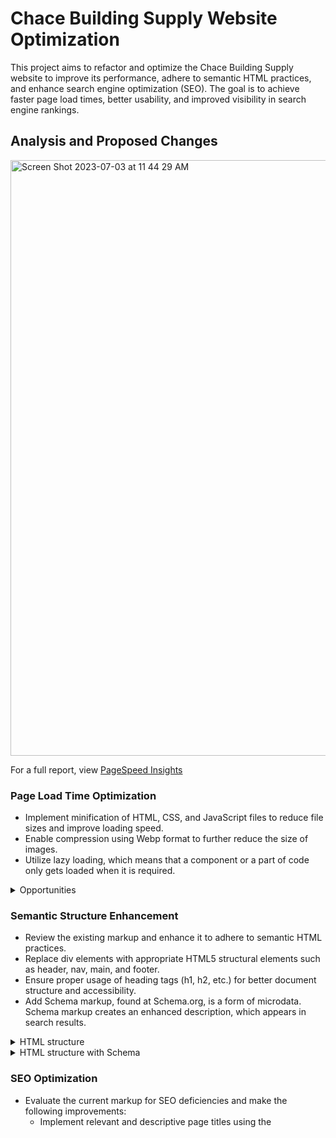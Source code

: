 # Chace Building Supply Website Optimization

This project aims to refactor and optimize the Chace Building Supply website to improve its performance, adhere to semantic HTML practices, and enhance search engine optimization (SEO). The goal is to achieve faster page load times, better usability, and improved visibility in search engine rankings.

## Analysis and Proposed Changes

<img width="953" alt="Screen Shot 2023-07-03 at 11 44 29 AM" src="https://github.com/nicolenam/chace-builder-supply-website/assets/58302337/b7aff2cb-9100-4722-b123-948e5e156c77">

For a full report, view [PageSpeed Insights](https://pagespeed.web.dev/analysis/https-www-chacebuildingsupply-com/hbjy7uagdw?form_factor=desktop)

### Page Load Time Optimization
- Implement minification of HTML, CSS, and JavaScript files to reduce file sizes and improve loading speed.
- Enable compression using Webp format to further reduce the size of images.
- Utilize lazy loading, which means that a component or a part of code only gets loaded when it is required.

 <details>
            <summary>Opportunities</summary>

- Reduce unused CSS and JS files
![Screen Shot 2023-07-01 at 6 12 08 PM](https://github.com/nicolenam/chace-builder-supply-website/assets/58302337/e768b5d8-eae9-4eac-b39b-53b40af3c4b3)

</details>

### Semantic Structure Enhancement
- Review the existing markup and enhance it to adhere to semantic HTML practices.
- Replace div elements with appropriate HTML5 structural elements such as header, nav, main, and footer.
- Ensure proper usage of heading tags (h1, h2, etc.) for better document structure and accessibility.
- Add Schema markup, found at Schema.org, is a form of microdata. Schema markup creates an enhanced description, which appears in search results.

<details>
            <summary>HTML structure</summary>
<body>
    <header>
        <nav></nav>
    </header>

    <main>
        <section className="about">
            <div className="aboutContainer">
                <h1>Chace Building Supply</h1>
            </div>
            <div className="location">
                <iframe
                    src="https://www.google.com/maps/embed?pb=!1m18!1m12!1m3!1d2968.2245495232055!2d-71.934847640827!3d41.93102598816592!2m3!1f0!2f0!3f0!3m2!1i1024!2i768!4f13.1!3m3!1m2!1s0x89e42773292aa979%3A0x5276ec279c3b0a1c!2s90%20Somers%20Turnpike%2C%20Putnam%2C%20CT%2006260%2C%20USA!5e0!3m2!1sen!2sca!4v1688266538456!5m2!1sen!2sca"
                    width="600"
                    height="450"
                    allowFullScreen=""
                    loading="lazy"
                    title="chace map"
                    referrerPolicy="no-referrer-when-downgrade"
                ></iframe>
                <div className="locationDetails">
                    <h2>Location</h2>
                    <div className="sc-bdfBwQ sc-gbHxpA cIKpxU hjQVrM">
                        <div>
                            <p className="sc-hOqqkJ cWGOwq">Chace Building Supply</p>
                            <p className="sc-hOqqkJ cWGOwt">90 Somers Turnpike</p>
                            <p className="sc-hOqqkJ cWGOwt">Woodstock, CT 06281</p>
                        </div>
                        <div>
                            <p className="sc-hOqqkJ cWGOwt">Phone: 1 (437) 747-8473</p>
                            <a href="mailto:info@chacebuildingsupply.com">
                                <p color="#12856e" className="sc-hOqqkJ hsIUPC">info@chacebuildingsupply.com</p>
                            </a>
                        </div>
                        <div>
                            <p className="sc-hOqqkJ cWGOwq">Store Hours</p>
                            <p className="sc-hOqqkJ cWGOwt">Mon-Fri 8 AM - 4 PM</p>
                            <p className="sc-hOqqkJ cWGOwt">Sat 9 AM - 12 PM</p>
                            <p className="sc-hOqqkJ cWGOwt">Sun CLOSED</p>
                        </div>
                        <a href="/" className="sc-cjHJEj kQbLAY">
                            <p color="#12856e" className="sc-hOqqkJ hsIUPC">Change Location</p>
                        </a>
                    </div>
                </div>
            </div>
        </section>
        <!-- Add more sections or content here -->
    </main>

    <footer>
        <!-- Footer content here -->
    </footer>
</body>



</details>

<details>
            <summary>HTML structure with Schema</summary>
<!DOCTYPE html>
<html>

<head></head>

<body>
    <header>
        <nav></nav>
    </header>

    <main>
        <section itemscope itemtype="http://schema.org/LocalBusiness" className="about">
            <div className="aboutContainer">
                <h1 itemprop="name">Chace Building Supply</h1>
            </div>
            
                 <!--  Add more sections or content here  -->
                 
            <span itemprop="openingHoursSpecification" itemscope itemtype="http://schema.org/OpeningHoursSpecification">
                <span itemprop="dayOfWeek" itemscope itemtype="http://schema.org/DayOfWeek">
                    <div itemprop="name">
                        <p className="sc-hOqqkJ cWGOwq">Store Hours</p>
                        <p className="sc-hOqqkJ cWGOwt">Mon-Fri 8 AM - 4 PM</p>
                        <p className="sc-hOqqkJ cWGOwt">Sat 9 AM - 12 PM</p>
                        <p className="sc-hOqqkJ cWGOwt">Sun CLOSED</p>
                    </div>
                </span>
            </span>
                    
     <!--  Add more sections or content here  -->
       
</details>

### SEO Optimization
- Evaluate the current markup for SEO deficiencies and make the following improvements:
  - Implement relevant and descriptive page titles using the <title> tag.
  - Utilize appropriate heading tags (h1, h2, etc.) to structure content and highlight important keywords.
  - Add meta tags, including meta description and meta keywords, to provide concise information for search engines.
 
 <details>
    <summary>Meta tags for SEO</summary>

```html
<html>
    <head>
        <meta charset="UTF-8">

        <title>Chace Building Supply - Quality Construction Materials for Your Projects</title>

        <meta name="description" content="Chace Building Supply offers a wide range of high-quality construction materials for residential and commercial projects. 
        Browse our catalog and find everything you need for your next construction or remodeling job.">

        <meta name="keywords" content="construction materials

, building supplies, remodeling, residential construction">

        <meta name="robots" content="index, follow">

        <link rel="canonical" href="https://www.chacebuildingsupply.com/">

        <meta property="og:title" content="Chace Building Supply - Quality Construction Materials">
        <meta property="og:image" content="https://www.chacebuildingsupply.com/image.jpg">
        
    </head>
<body>

<!-- webpage content goes here -->
</body>
</html>

```
</details>

## Updated Code
The optimized HTML, CSS, and JavaScript code can be found in the following files:

- [Header.js](https://github.com/nicolenam/chace-builder-supply-website/blob/main/src/components/Header.js)
- [Header.scss](https://github.com/nicolenam/chace-builder-supply-website/blob/main/src/styles/Header.scss)


Please note that these files represent a representative sample of the optimization changes made.

## Summary Report

| Before | After |
| --- | --- |
![Screen Shot 2023-07-01 at 5 58 53 PM](https://github.com/nicolenam/chace-builder-supply-website/assets/58302337/e40a3cda-62de-47d9-b9d8-fd4f2ad773b1)  | ![Screen Shot 2023-07-02 at 9 55 01 PM](https://github.com/nicolenam/chace-builder-supply-website/assets/58302337/91a85aab-791f-4e20-8aff-8c934f8c0bb0)



Deployed [Chace Building Supply](https://chace-building-supply.netlify.app) and Full report, view [PageSpeed Insights](https://pagespeed.web.dev/analysis/https-chace-building-supply-netlify-app/hb2skcjqk5?form_factor=desktop)

A summary report outlining the key optimizations made and their expected impact on performance is available in the [summary-report](https://docs.google.com/document/d/1E1Gf4Kck1xhBblbBlynD9R_bi4efCI8HYNNjalOO8N4/edit?usp=sharing) file.

## Sitemap
The recommended sitemap for the new and improved Chace Building Supply website is as follows:

![Screen Shot 2023-07-03 at 10 21 17 PM](https://github.com/nicolenam/chace-builder-supply-website/assets/58302337/7dded48c-8bb9-42f5-bb84-9d6b9321a29b)

## Acknowledgements
- The Chace Building Supply team for providing the opportunity to optimize their website.
- [Toolbx](https://toolbx.com) for the design standards and inspiration.

## Contact
For any inquiries or questions, please contact me at [eunjungnam@gmail.com](mailto:eunjungnam@gmail.com)
